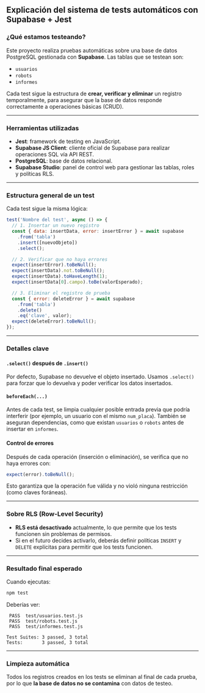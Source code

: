 ##  Explicación del sistema de tests automáticos con Supabase + Jest

###  ¿Qué estamos testeando?

Este proyecto realiza pruebas automáticas sobre una base de datos PostgreSQL gestionada con **Supabase**. Las tablas que se testean son:

- `usuarios`
- `robots`
- `informes`

Cada test sigue la estructura de **crear, verificar y eliminar** un registro temporalmente, para asegurar que la base de datos responde correctamente a operaciones básicas (CRUD).

---

###  Herramientas utilizadas

- **Jest**: framework de testing en JavaScript.
- **Supabase JS Client**: cliente oficial de Supabase para realizar operaciones SQL vía API REST.
- **PostgreSQL**: base de datos relacional.
- **Supabase Studio**: panel de control web para gestionar las tablas, roles y políticas RLS.

---

###  Estructura general de un test

Cada test sigue la misma lógica:

```js
test('Nombre del test', async () => {
  // 1. Insertar un nuevo registro
  const { data: insertData, error: insertError } = await supabase
    .from('tabla')
    .insert([nuevoObjeto])
    .select();

  // 2. Verificar que no haya errores
  expect(insertError).toBeNull();
  expect(insertData).not.toBeNull();
  expect(insertData).toHaveLength(1);
  expect(insertData[0].campo).toBe(valorEsperado);

  // 3. Eliminar el registro de prueba
  const { error: deleteError } = await supabase
    .from('tabla')
    .delete()
    .eq('clave', valor);
  expect(deleteError).toBeNull();
});
```

---

###  Detalles clave

####  `.select()` después de `.insert()`
Por defecto, Supabase no devuelve el objeto insertado. Usamos `.select()` para forzar que lo devuelva y poder verificar los datos insertados.

####  `beforeEach(...)`
Antes de cada test, se limpia cualquier posible entrada previa que podría interferir (por ejemplo, un usuario con el mismo `num_placa`). También se aseguran dependencias, como que existan `usuarios` o `robots` antes de insertar en `informes`.

####  Control de errores
Después de cada operación (inserción o eliminación), se verifica que no haya errores con:

```js
expect(error).toBeNull();
```

Esto garantiza que la operación fue válida y no violó ninguna restricción (como claves foráneas).

---

###  Sobre RLS (Row-Level Security)

- **RLS está desactivado** actualmente, lo que permite que los tests funcionen sin problemas de permisos.
- Si en el futuro decides activarlo, deberás definir políticas `INSERT` y `DELETE` explícitas para permitir que los tests funcionen.

---

###  Resultado final esperado

Cuando ejecutas:

```bash
npm test
```

Deberías ver:

```
 PASS  test/usuarios.test.js
 PASS  test/robots.test.js
 PASS  test/informes.test.js

Test Suites: 3 passed, 3 total
Tests:       3 passed, 3 total
```

---

###  Limpieza automática

Todos los registros creados en los tests se eliminan al final de cada prueba, por lo que **la base de datos no se contamina** con datos de testeo.
